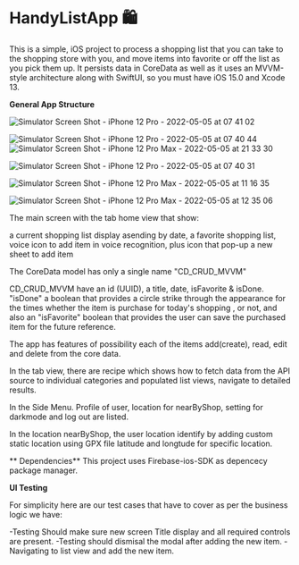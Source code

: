 # HandyListApp 🛍️

This is a simple, iOS project to process a shopping list that you can take to the shopping store with you, 
and move items into favorite or off the list as you pick them up. It persists data in CoreData as well as 
it uses an MVVM-style architecture along with SwiftUI, so you must have iOS 15.0 and Xcode 13.

**General App Structure**

![Simulator Screen Shot - iPhone 12 Pro - 2022-05-05 at 07 41 02](https://user-images.githubusercontent.com/67770426/166866044-e8276d64-d9fe-4a70-bc39-d63cce5dd7fb.png)

![Simulator Screen Shot - iPhone 12 Pro - 2022-05-05 at 07 40 44](https://user-images.githubusercontent.com/67770426/166866074-8d647318-b70f-4f36-8fbe-f689f8b5c693.png)
![Simulator Screen Shot - iPhone 12 Pro Max - 2022-05-05 at 21 33 30](https://user-images.githubusercontent.com/67770426/166995743-e395fffc-2b75-4260-af14-097c403e024e.png)


![Simulator Screen Shot - iPhone 12 Pro - 2022-05-05 at 07 40 31](https://user-images.githubusercontent.com/67770426/166864669-3a3b6962-74b4-490f-8977-d3864a347832.png)

![Simulator Screen Shot - iPhone 12 Pro Max - 2022-05-05 at 11 16 35](https://user-images.githubusercontent.com/67770426/166886138-94ce8488-d33a-416b-90d6-bb11762dfb1b.png)

![Simulator Screen Shot - iPhone 12 Pro Max - 2022-05-05 at 12 35 06](https://user-images.githubusercontent.com/67770426/166897662-c7b0dbe3-d353-4e5d-b7ab-47b415fc4f10.png)


The main screen with the tab home view that show:

a current shopping list display asending by date,
a favorite shopping list,
voice icon to add item in voice recognition,
plus icon that pop-up a new sheet to add item


The CoreData model has only a single name "CD_CRUD_MVVM"

CD_CRUD_MVVM have an id (UUID), a title, date, isFavorite & isDone. "isDone" a boolean that provides a circle strike through the appearance for the times whether the item is purchase for today's shopping , or not, and also an "isFavorite" boolean that provides the user can save the purchased item for the future reference.

The app has features of possibility each of the items add(create), read, edit and delete from the core data.

In the tab view, there are recipe which shows how to fetch data from the API source to individual categories and populated list views, navigate to detailed results. 

In the Side Menu. Profile of user, location for nearByShop, setting for darkmode and log out are listed.

In the location nearByShop, the user location identify by adding custom static location using GPX file latitude and longtude for specific location.

** Dependencies**
This project uses Firebase-ios-SDK as depencecy package manager.

**UI Testing**

For simplicity here are our test cases that have to cover as per the business logic we have:

-Testing Should make sure new screen Title display and all required controls are present.
-Testing should dismisal the modal after adding the new item.
-Navigating to list view and add the new item.

